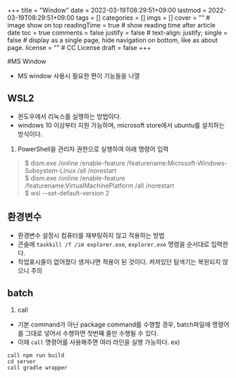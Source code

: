 +++
title = "Window"
date = 2022-03-19T08:29:51+09:00
lastmod = 2022-03-19T08:29:51+09:00
tags = []
categories = []
imgs = []
cover = ""  # image show on top
readingTime = true  # show reading time after article date
toc = true
comments = false
justify = false  # text-align: justify;
single = false  # display as a single page, hide navigation on bottom, like as about page.
license = ""  # CC License
draft = false
+++

#MS Window
- MS window 사용시 필요한 편이 기능들을 나열

## WSL2
- 윈도우에서 리눅스를 실행하는 방법이다.
- windows 10 이상부터 지원 가능하며, microsoft store에서 ubuntu를 설치하는 방식이다.
1. PowerShell을 관리자 권한으로 실행하여 아래 명령어 입력
> $ dism.exe /online /enable-feature /featurename:Microsoft-Windows-Subsystem-Linux /all /norestart  
> $ dism.exe /online /enable-feature /featurename:VirtualMachinePlatform /all /norestart  
> $ wsl --set-default-version 2

## 환경변수
  - 환경변수 설정시 컴퓨터를 재부팅하지 않고 적용하는 방법
  - 콘솔에 `taskkill /f /im explorer.exe`, `explorer.exe` 명령을 순서대로 입력한다.
  - 작업표시줄이 없어졌다 생겨나면 적용이 된 것이다. 켜져있던 탐색기는 복원되지 않으니 주의

## batch
1. call
  - 기본 command가 아닌 package command를 수행할 경우, batch파일에 명령어를 그대로 넣어서 수행하면 첫번째 줄만 수행될 수 있다.
  - 이때 `call` 명령어를 사용해주면 여러 라인을 실행 가능하다.
  ex)  
  
  ```
  call npm run build
  cd server
  call gradle wrapper
  ```
